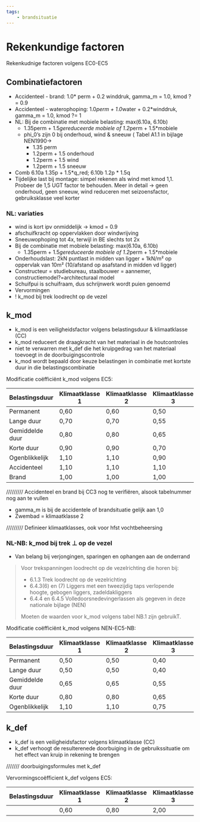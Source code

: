 ```yaml
---
tags:
    - brandsituatie
---
```


# Rekenkundige factoren

Rekenkudnige factoren volgens EC0-EC5

## Combinatiefactoren
- Accidenteel - brand: 1.0* perm + 0.2 winddruk, gamma_m = 1.0, kmod ?= 0.9
- Accidenteel - waterophoping: 1.0*perm + 1.0*water + 0.2*winddruk, gamma_m = 1.0, kmod ?= 1
- NL: Bij de combinatie met mobiele belasting: max(6.10a, 6.10b)
    - 1.35perm + 1.5*gereduceerde mobiele of 1.2*perm + 1.5*mobiele
    - phi_0’s zijn 0 bij onderhoud, wind & sneeuw ( Tabel A1.1 in bijlage NEN1990→
        - 1.35 perm
        - 1.2perm + 1.5 onderhoud
        - 1.2perm + 1.5 wind
        - 1.2perm + 1.5 sneeuw
- Comb 6.10a 1.35p + 1.5*q_red; 6.10b 1.2p * 1.5q
- Tijdelijke last bij montage: simpel rekenen als wind met kmod 1,1. Probeer de 1,5 UGT factor te behouden. Meer in detail → geen onderhoud, geen sneeuw, wind reduceren met seizoensfactor, gebruiksklasse veel korter

### NL: variaties
- wind is kort ipv onmiddelijk → kmod = 0.9
- afschuifkracht op oppervlakken door windwrijving
- Sneeuwophoping tot 4x, terwijl in BE slechts tot 2x
- Bij de combinatie met mobiele belasting: max(6.10a, 6.10b)
    - 1.35perm + 1.5*gereduceerde mobiele of 1.2*perm + 1.5*mobiele
- Onderhoudslast: 2kN puntlast in midden van ligger + 1kN/m² op oppervlak van 10m² (10/afstand op asafstand in midden vd ligger)
- Constructeur = studiebureau, staalbouwer = aannemer, constructiemodel?=architecturaal model
- Schuifpui is schuifraam, dus schrijnwerk wordt puien genoemd
- Vervormingen
- ! k_mod bij trek loodrecht op de vezel

## k_mod
- k_mod is een veiligheidsfactor volgens belastingsduur & klimaatklasse (CC)
- k_mod reduceert de draagkracht van het materiaal in de houtcontroles
- niet te verwarren met k_def die het kruipgedrag van het materiaal toevoegt in de doorbuigingscontrole
- k_mod wordt bepaald door keuze belastingen in combinatie met kortste duur in die belastingscombinatie

Modificatie coëfficiënt k_mod volgens EC5:

| Belastingsduur     | Klimaatklasse 1 | Klimaatklasse 2 |  Klimaatklasse 3 |
| --------           | -------         | -------         | -------          |
| Permanent          | 0,60            | 0,60            | 0,50             |
| Lange duur         | 0,70            | 0,70            | 0,55             |
| Gemiddelde duur    | 0,80            | 0,80            | 0,65             |
| Korte duur         | 0,90            | 0,90            | 0,70             |
| Ogenblikkelijk     | 1,10            | 1,10            | 0,90             |
| Accidenteel        | 1,10            | 1,10            | 1,10             |
| Brand              | 1,00            | 1,00            | 1,00             |

///////// Accidenteel en brand bij CC3 nog te verifiëren, alsook tabelnummer nog aan te vullen

- gamma_m is bij de accidentele of brandsituatie gelijk aan 1,0
- Zwembad = klimaatklasse 2

///////// Definieer klimaatklasses, ook voor hfst vochtbeheersing

### NL-NB: k_mod bij trek ⊥ op de vezel
    
- Van belang bij verjongingen, sparingen en ophangen aan de onderrand

> Voor trekspanningen loodrecht op de vezelrichting die horen bij:
> 
> - 6.1.3 Trek loodrecht op de vezelrichting
> - 6.4.3(6) en (7) Liggers met een tweezijdig taps verlopende hoogte, gebogen liggers, zadeldakliggers
> - 6.4.4 en 6.4.5 Volledoorsnedevingerlassen als gegeven in deze nationale bijlage (NEN)
> 
> Moeten de waarden voor k_mod volgens tabel NB.1 zijn gebruikT.

Modificatie coëfficiënt k_mod volgens NEN-EC5-NB:

| Belastingsduur     | Klimaatklasse 1 | Klimaatklasse 2 |  Klimaatklasse 3 |
| --------           | -------         | -------         | -------          |
| Permanent          | 0,50            | 0,50            | 0,40             |
| Lange duur         | 0,50            | 0,50            | 0,40             |
| Gemiddelde duur    | 0,65            | 0,65            | 0,55             |
| Korte duur         | 0,80            | 0,80            | 0,65             |
| Ogenblikkelijk     | 1,10            | 1,10            | 0,75             |
    


## k_def
- k_def is een veiligheidsfactor volgens klimaatklasse (CC)
- k_def verhoogt de resulterenede doorbuiging in de gebruikssituatie om het effect van kruip in rekening te brengen

/////// doorbuigingsformules met k_def

Vervormingscoëfficient k_def volgens EC5:

| Belastingsduur     | Klimaatklasse 1 | Klimaatklasse 2 |  Klimaatklasse 3 |
| --------           | -------         | -------         | -------          |
|                    | 0,60            | 0,80            | 2,00             |

